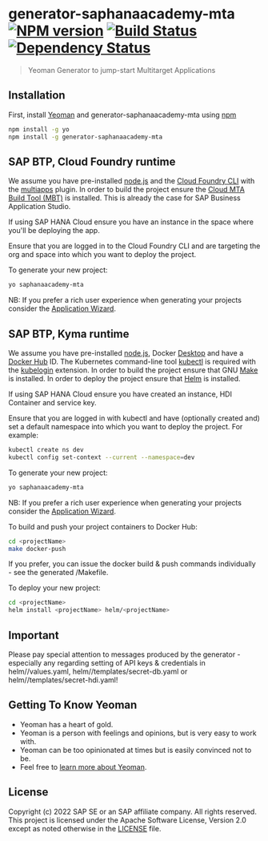 # generator-saphanaacademy-mta [![NPM version][npm-image]][npm-url] [![Build Status][travis-image]][travis-url] [![Dependency Status][daviddm-image]][daviddm-url]
> Yeoman Generator to jump-start Multitarget Applications

## Installation

First, install [Yeoman](http://yeoman.io) and generator-saphanaacademy-mta using [npm](https://www.npmjs.com/)

```bash
npm install -g yo
npm install -g generator-saphanaacademy-mta
```

## SAP BTP, Cloud Foundry runtime
We assume you have pre-installed [node.js](https://nodejs.org/) and the [Cloud Foundry CLI](https://github.com/cloudfoundry/cli) with the [multiapps](https://github.com/cloudfoundry-incubator/multiapps-cli-plugin) plugin. In order to build the project ensure the [Cloud MTA Build Tool (MBT)](https://sap.github.io/cloud-mta-build-tool/) is installed. This is already the case for SAP Business Application Studio.

If using SAP HANA Cloud ensure you have an instance in the space where you'll be deploying the app.

Ensure that you are logged in to the Cloud Foundry CLI and are targeting the org and space into which you want to deploy the project.

To generate your new project:
```bash
yo saphanaacademy-mta
```
NB: If you prefer a rich user experience when generating your projects consider the [Application Wizard](https://marketplace.visualstudio.com/items?itemName=SAPOS.yeoman-ui).

## SAP BTP, Kyma runtime
We assume you have pre-installed [node.js](https://nodejs.org/), Docker [Desktop](https://www.docker.com/products/docker-desktop) and have a [Docker Hub](https://hub.docker.com/) ID. The Kubernetes command-line tool [kubectl](https://kubernetes.io/docs/tasks/tools/) is required with the [kubelogin](https://github.com/int128/kubelogin) extension. In order to build the project ensure that GNU [Make](https://www.gnu.org/software/make) is installed. In order to deploy the project ensure that [Helm](https://helm.sh/docs/intro/install) is installed.

If using SAP HANA Cloud ensure you have created an instance, HDI Container and service key.

Ensure that you are logged in with kubectl and have (optionally created and) set a default namespace into which you want to deploy the project. For example:
```bash
kubectl create ns dev
kubectl config set-context --current --namespace=dev
```

To generate your new project:
```bash
yo saphanaacademy-mta
```
NB: If you prefer a rich user experience when generating your projects consider the [Application Wizard](https://marketplace.visualstudio.com/items?itemName=SAPOS.yeoman-ui).

To build and push your project containers to Docker Hub:
```bash
cd <projectName>
make docker-push
```
If you prefer, you can issue the docker build & push commands individually - see the generated <projectName>/Makefile.

To deploy your new project:
```bash
cd <projectName>
helm install <projectName> helm/<projectName>
```

## Important
Please pay special attention to messages produced by the generator - especially any regarding setting of API keys & credentials in helm/<projectName>/values.yaml, helm/<projectName>/templates/secret-db.yaml or helm/<projectName>/templates/secret-hdi.yaml!

## Getting To Know Yeoman

 * Yeoman has a heart of gold.
 * Yeoman is a person with feelings and opinions, but is very easy to work with.
 * Yeoman can be too opinionated at times but is easily convinced not to be.
 * Feel free to [learn more about Yeoman](http://yeoman.io/).

## License

Copyright (c) 2022 SAP SE or an SAP affiliate company. All rights reserved. This project is licensed under the Apache Software License, Version 2.0 except as noted otherwise in the [LICENSE](LICENSE) file.

[npm-image]: https://badge.fury.io/js/generator-saphanaacademy-mta.svg
[npm-url]: https://npmjs.org/package/generator-saphanaacademy-mta
[travis-image]: https://travis-ci.com/saphanaacademy/generator-saphanaacademy-mta.svg?branch=master
[travis-url]: https://travis-ci.com/saphanaacademy/generator-saphanaacademy-mta
[daviddm-image]: https://david-dm.org/saphanaacademy/generator-saphanaacademy-mta.svg?theme=shields.io
[daviddm-url]: https://david-dm.org/saphanaacademy/generator-saphanaacademy-mta
